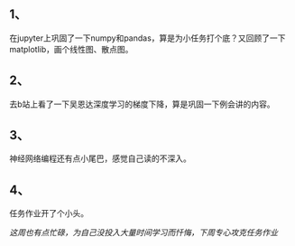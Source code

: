 ## 1、

在jupyter上巩固了一下numpy和pandas，算是为小任务打个底？又回顾了一下matplotlib，画个线性图、散点图。

## 2、

去b站上看了一下吴恩达深度学习的梯度下降，算是巩固一下例会讲的内容。

## 3、

神经网络编程还有点小尾巴，感觉自己读的不深入。

## 4、

任务作业开了个小头。



*这周也有点忙碌，为自己没投入大量时间学习而忏悔，下周专心攻克任务作业*
